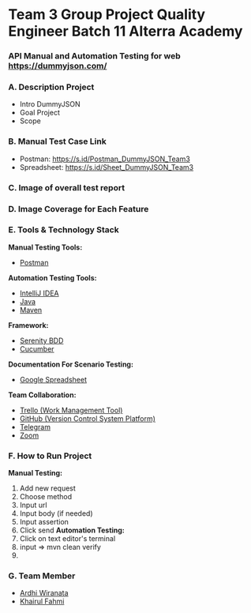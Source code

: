 # Team 3 Group Project Quality Engineer Batch 11 Alterra Academy
### API Manual and Automation Testing for web https://dummyjson.com/

### A. Description Project
- Intro DummyJSON
- Goal Project
- Scope
  
### B. Manual Test Case Link
- Postman: https://s.id/Postman_DummyJSON_Team3
- Spreadsheet: https://s.id/Sheet_DummyJSON_Team3
  
### C. Image of overall test report
### D. Image Coverage for Each Feature
### E. Tools & Technology Stack

**Manual Testing Tools:**
- [Postman](https://www.postman.com/)

**Automation Testing Tools:**
- [IntelliJ IDEA](https://www.jetbrains.com/idea/)
- [Java](https://www.java.com/)
- [Maven](https://maven.apache.org/)

**Framework:**
- [Serenity BDD](https://serenity-bdd.info/)
- [Cucumber](https://cucumber.io/)

**Documentation For Scenario Testing:** 
- [Google Spreadsheet](https://www.google.com/sheets/about/)

**Team Collaboration:**
- [Trello (Work Management Tool)](https://trello.com/)
- [GitHub (Version Control System Platform)](https://github.com/)
- [Telegram](https://web.telegram.org/)
- [Zoom](https://zoom.us/)

### F. How to Run Project
**Manual Testing:**
1. Add new request
2. Choose method
3. Input url
4. Input body (if needed)
5. Input assertion
6. Click send
**Automation Testing:**
1. Click on text editor's terminal
2. input => mvn clean verify
3.  
### G. Team Member
- [Ardhi Wiranata](https://github.com/Ardhi1102)
- [Khairul Fahmi](https://github.com/sultanjoss)
